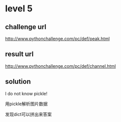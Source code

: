 # level 5

## challenge url
http://www.pythonchallenge.com/pc/def/peak.html

## result url
http://www.pythonchallenge.com/pc/def/channel.html

## solution
I do not know pickle!

用pickle解析图片数据

发现dict可以拼出来答案